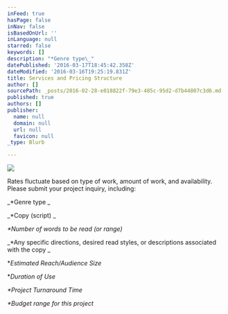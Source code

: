 ```yaml
---
inFeed: true
hasPage: false
inNav: false
isBasedOnUrl: ''
inLanguage: null
starred: false
keywords: []
description: "*Genre type\_"
datePublished: '2016-03-17T18:45:42.358Z'
dateModified: '2016-03-16T19:25:19.831Z'
title: Services and Pricing Structure
author: []
sourcePath: _posts/2016-02-28-e018822f-79e3-485c-95d2-d7b44807c3d6.md
published: true
authors: []
publisher:
  name: null
  domain: null
  url: null
  favicon: null
_type: Blurb

---
```

![](https://s3-us-west-2.amazonaws.com/the-grid-img/p/5acc8d0b9379fb24e4f9bcab9413d97f73384f27.jpg)

Rates fluctuate based on type of work, amount of work, and availability. Please submit your project inquiry, including:

_\*Genre type _

_\*Copy (script) _

_\*Number of words to be read (or range)_

_\*Any specific directions, desired read styles, or descriptions associated with the copy _

\*_Estimated Reach/Audience Size_

\*_Duration of Use_

_\*Project Turnaround Time_

_\*Budget range for this project_